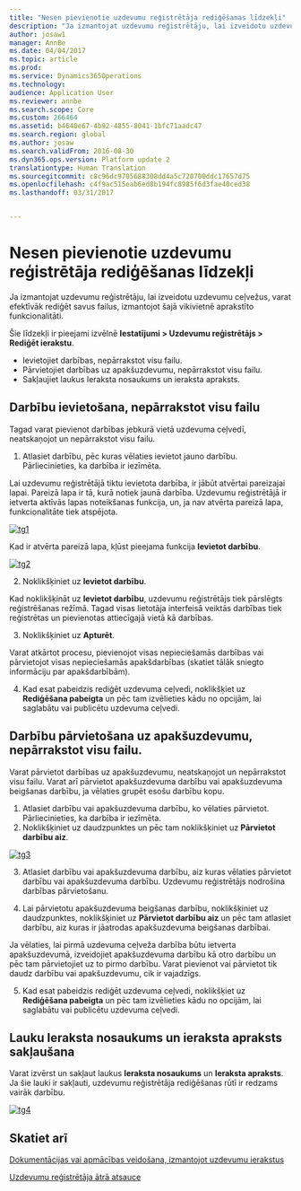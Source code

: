```yaml
---
title: "Nesen pievienotie uzdevumu reģistrētāja rediģēšanas līdzekļi"
description: "Ja izmantojat uzdevumu reģistrētāju, lai izveidotu uzdevumu ceļvežus, varat efektīvāk rediģēt savus failus, izmantojot šajā vikivietnē aprakstīto funkcionalitāti."
author: josaw1
manager: AnnBe
ms.date: 04/04/2017
ms.topic: article
ms.prod: 
ms.service: Dynamics365Operations
ms.technology: 
audience: Application User
ms.reviewer: annbe
ms.search.scope: Core
ms.custom: 266464
ms.assetid: b4640e67-4b92-4855-8041-1bfc71aadc47
ms.search.region: global
ms.author: josaw
ms.search.validFrom: 2016-08-30
ms.dyn365.ops.version: Platform update 2
translationtype: Human Translation
ms.sourcegitcommit: c8c96dc9705688308dd4a5c720700ddc17657d75
ms.openlocfilehash: c4f9ac515eab6ed8b194fc8985f6d3fae40ced38
ms.lasthandoff: 03/31/2017


---
```


# <a name="recently-added-editing-features-in-task-recorder"></a>Nesen pievienotie uzdevumu reģistrētāja rediģēšanas līdzekļi

Ja izmantojat uzdevumu reģistrētāju, lai izveidotu uzdevumu ceļvežus, varat efektīvāk rediģēt savus failus, izmantojot šajā vikivietnē aprakstīto funkcionalitāti.

Šie līdzekļi ir pieejami izvēlnē **Iestatījumi &gt; Uzdevumu reģistrētājs &gt; Rediģēt ierakstu**.

-   Ievietojiet darbības, nepārrakstot visu failu.
-   Pārvietojiet darbības uz apakšuzdevumu, nepārrakstot visu failu.
-   Sakļaujiet laukus Ieraksta nosaukums un ieraksta apraksts.

## <a name="insert-steps-without-rerecording-the-entire-file"></a>Darbību ievietošana, nepārrakstot visu failu
Tagad varat pievienot darbības jebkurā vietā uzdevuma ceļvedī, neatskaņojot un nepārrakstot visu failu.

1.  Atlasiet darbību, pēc kuras vēlaties ievietot jauno darbību. Pārliecinieties, ka darbība ir iezīmēta.

Lai uzdevumu reģistrētājā tiktu ievietota darbība, ir jābūt atvērtai pareizajai lapai. Pareizā lapa ir tā, kurā notiek jaunā darbība. Uzdevumu reģistrētājā ir ietverta aktīvās lapas noteikšanas funkcija, un, ja nav atvērta pareizā lapa, funkcionalitāte tiek atspējota. 

[![tg1](./media/tg1.png)](./media/tg1.png) 


Kad ir atvērta pareizā lapa, kļūst pieejama funkcija **Ievietot darbību**.

[![tg2](./media/tg2-231x300.png)](./media/tg2.png)

2. Noklikšķiniet uz **Ievietot darbību**.

Kad noklikšķināt uz **Ievietot darbību**, uzdevumu reģistrētājs tiek pārslēgts reģistrēšanas režīmā. Tagad visas lietotāja interfeisā veiktās darbības tiek reģistrētas un pievienotas attiecīgajā vietā kā darbības.

3. Noklikšķiniet uz **Apturēt**.

Varat atkārtot procesu, pievienojot visas nepieciešamās darbības vai pārvietojot visas nepieciešamās apakšdarbības (skatiet tālāk sniegto informāciju par apakšdarbībām).

4. Kad esat pabeidzis rediģēt uzdevuma ceļvedi, noklikšķiet uz **Rediģēšana pabeigta** un pēc tam izvēlieties kādu no opcijām, lai saglabātu vai publicētu uzdevuma ceļvedi.

## <a name="move-steps-under-a-subtask-without-rerecording-the-entire-file"></a>Darbību pārvietošana uz apakšuzdevumu, nepārrakstot visu failu.
Varat pārvietot darbības uz apakšuzdevumu, neatskaņojot un nepārrakstot visu failu. Varat arī pārvietot apakšuzdevuma darbību vai apakšuzdevuma beigšanas darbību, ja vēlaties grupēt esošu darbību kopu.

1.  Atlasiet darbību vai apakšuzdevuma darbību, ko vēlaties pārvietot. Pārliecinieties, ka darbība ir iezīmēta.
2.  Noklikšķiniet uz daudzpunktes un pēc tam noklikšķiniet uz **Pārvietot darbību aiz**.

[![tg3](./media/tg3.png)](./media/tg3.png)

3. Atlasiet darbību vai apakšuzdevuma darbību, aiz kuras vēlaties pārvietot darbību vai apakšuzdevuma darbību. Uzdevumu reģistrētājs nodrošina darbības pārvietošanu.

4. Lai pārvietotu apakšuzdevuma beigšanas darbību, noklikšķiniet uz daudzpunktes, noklikšķiniet uz **Pārvietot darbību aiz** un pēc tam atlasiet darbību, aiz kuras ir jāatrodas apakšuzdevuma beigšanas darbībai.

Ja vēlaties, lai pirmā uzdevuma ceļveža darbība būtu ietverta apakšuzdevumā, izveidojiet apakšuzdevuma darbību kā otro darbību un pēc tam pārvietojiet uz to pirmo darbību. Varat pievienot vai pārvietot tik daudz darbību vai apakšuzdevumu, cik ir vajadzīgs.

5. Kad esat pabeidzis rediģēt uzdevuma ceļvedi, noklikšķiet uz **Rediģēšana pabeigta** un pēc tam izvēlieties kādu no opcijām, lai saglabātu vai publicētu uzdevuma ceļvedi.

## <a name="collapse-recording-name-and-description"></a>Lauku Ieraksta nosaukums un ieraksta apraksts sakļaušana
Varat izvērst un sakļaut laukus **Ieraksta nosaukums** un **Ieraksta apraksts**. Ja šie lauki ir sakļauti, uzdevumu reģistrētāja rediģēšanas rūtī ir redzams vairāk darbību. 

[![tg4](./media/tg4-300x252.png)](./media/tg4.png)  

<a name="see-also"></a>Skatiet arī
--------

[Dokumentācijas vai apmācības veidošana, izmantojot uzdevumu ierakstus](/dynamics365/operations/dev-itpro/user-interface/task-recorder)

[Uzdevumu reģistrētāja ātrā atsauce](/dynamics365/operations/dev-itpro/user-interface/task-recorder-quick-reference)


